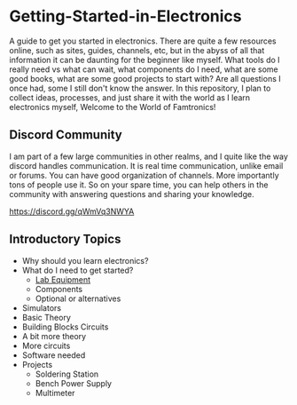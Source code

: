 # Getting-Started-in-Electronics

A guide to get you started in electronics. There are quite a few resources online, such as sites, guides, channels, etc, but in the abyss of all that information it can be daunting for the beginner like myself. What tools do I really need vs what can wait, what components do I need, what are some good books, what are some good projects to start with? Are all questions I once had, some I still don't know the answer. In this repository, I plan to collect ideas, processes, and just share it with the world as I learn electronics myself, Welcome to the World of Famtronics!


## Discord Community

I am part of a few large communities in other realms, and I quite like the way discord handles communication. It is real time communication, unlike email or forums. You can have good organization of channels. More importantly tons of people use it. So on your spare time, you can help others in the community with answering questions and sharing your knowledge.

https://discord.gg/qWmVq3NWYA


## Introductory Topics

- Why should you learn electronics?
- What do I need to get started?
    - [Lab Equipment](./intro/lab-equipment.md)
    - Components
    - Optional or alternatives
- Simulators
- Basic Theory
- Building Blocks Circuits
- A bit more theory
- More circuits
- Software needed
- Projects
    - Soldering Station
    - Bench Power Supply
    - Multimeter
